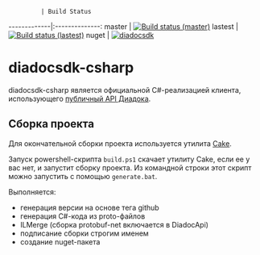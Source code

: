              | Build Status
-------------|:--------------:
master       | [![Build status (master)](https://ci.appveyor.com/api/projects/status/7mgixoupt0oagwse/branch/master?svg=true)](https://ci.appveyor.com/project/diadoc-admin/diadocsdk-csharp/branch/master)
lastest      | [![Build status (lastest)](https://ci.appveyor.com/api/projects/status/7mgixoupt0oagwse?svg=true)](https://ci.appveyor.com/project/diadoc-admin/diadocsdk-csharp)
nuget        | [![diadocsdk](https://img.shields.io/nuget/v/DiadocSDK.svg)](https://www.nuget.org/packages/DiadocSDK/)

# diadocsdk-csharp

diadocsdk-csharp является официальной C#-реализацией клиента, использующего [публичный API Диадока](http://api-docs.diadoc.ru/).

## Сборка проекта

Для окончательной сборки проекта используется утилита [Cake](http://cakebuild.net/).

Запуск powershell-скрипта `build.ps1` скачает утилиту Cake, если ее у вас нет, и запустит сборку проекта.
Из командной строки этот скрипт можно запустить с помощью `generate.bat`.

Выполняется:

- генерация версии на основе тега github
- генерация C#-кода из proto-файлов
- ILMerge (сборка protobuf-net включается в DiadocApi)
- подписание сборки строгим именем
- создание nuget-пакета
